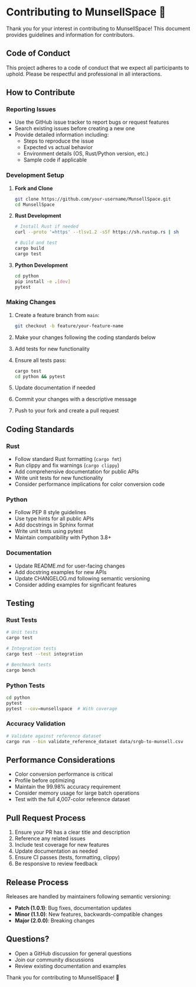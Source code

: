 # Contributing to MunsellSpace 🤝

Thank you for your interest in contributing to MunsellSpace! This document provides guidelines and information for contributors.

## Code of Conduct

This project adheres to a code of conduct that we expect all participants to uphold. Please be respectful and professional in all interactions.

## How to Contribute

### Reporting Issues

- Use the GitHub issue tracker to report bugs or request features
- Search existing issues before creating a new one
- Provide detailed information including:
  - Steps to reproduce the issue
  - Expected vs actual behavior
  - Environment details (OS, Rust/Python version, etc.)
  - Sample code if applicable

### Development Setup

1. **Fork and Clone**
   ```bash
   git clone https://github.com/your-username/MunsellSpace.git
   cd MunsellSpace
   ```

2. **Rust Development**
   ```bash
   # Install Rust if needed
   curl --proto '=https' --tlsv1.2 -sSf https://sh.rustup.rs | sh
   
   # Build and test
   cargo build
   cargo test
   ```

3. **Python Development**
   ```bash
   cd python
   pip install -e .[dev]
   pytest
   ```

### Making Changes

1. Create a feature branch from `main`:
   ```bash
   git checkout -b feature/your-feature-name
   ```

2. Make your changes following the coding standards below

3. Add tests for new functionality

4. Ensure all tests pass:
   ```bash
   cargo test
   cd python && pytest
   ```

5. Update documentation if needed

6. Commit your changes with a descriptive message

7. Push to your fork and create a pull request

## Coding Standards

### Rust

- Follow standard Rust formatting (`cargo fmt`)
- Run clippy and fix warnings (`cargo clippy`)
- Add comprehensive documentation for public APIs
- Write unit tests for new functionality
- Consider performance implications for color conversion code

### Python

- Follow PEP 8 style guidelines
- Use type hints for all public APIs
- Add docstrings in Sphinx format
- Write unit tests using pytest
- Maintain compatibility with Python 3.8+

### Documentation

- Update README.md for user-facing changes
- Add docstring examples for new APIs
- Update CHANGELOG.md following semantic versioning
- Consider adding examples for significant features

## Testing

### Rust Tests
```bash
# Unit tests
cargo test

# Integration tests
cargo test --test integration

# Benchmark tests
cargo bench
```

### Python Tests
```bash
cd python
pytest
pytest --cov=munsellspace  # With coverage
```

### Accuracy Validation
```bash
# Validate against reference dataset
cargo run --bin validate_reference_dataset data/srgb-to-munsell.csv
```

## Performance Considerations

- Color conversion performance is critical
- Profile before optimizing
- Maintain the 99.98% accuracy requirement
- Consider memory usage for large batch operations
- Test with the full 4,007-color reference dataset

## Pull Request Process

1. Ensure your PR has a clear title and description
2. Reference any related issues
3. Include test coverage for new features
4. Update documentation as needed
5. Ensure CI passes (tests, formatting, clippy)
6. Be responsive to review feedback

## Release Process

Releases are handled by maintainers following semantic versioning:

- **Patch (1.0.1)**: Bug fixes, documentation updates
- **Minor (1.1.0)**: New features, backwards-compatible changes  
- **Major (2.0.0)**: Breaking changes

## Questions?

- Open a GitHub discussion for general questions
- Join our community discussions
- Review existing documentation and examples

Thank you for contributing to MunsellSpace! 🎨